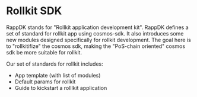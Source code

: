 # Rollkit SDK

RappDK stands for "Rollkit application development kit". RappDK defines a set of standard for rollkit app using cosmos-sdk. It also introduces some new modules designed specifically for rollkit development. The goal here is to "rollkitifize" the cosmos sdk, making the "PoS-chain oriented" cosmos sdk be more suitable for rollkit.

Our set of standards for rollkit includes:

- App template (with list of modules)
- Default params for rollkit
- Guide to kickstart a rolllkit application